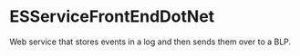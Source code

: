 ESServiceFrontEndDotNet
=======================

Web service that stores events in a log and then sends them over to a BLP.

